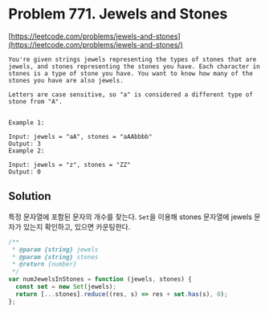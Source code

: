 # Problem 771. Jewels and Stones

[https://leetcode.com/problems/jewels-and-stones](https://leetcode.com/problems/jewels-and-stones/)

```
You're given strings jewels representing the types of stones that are jewels, and stones representing the stones you have. Each character in stones is a type of stone you have. You want to know how many of the stones you have are also jewels.

Letters are case sensitive, so "a" is considered a different type of stone from "A".


Example 1:

Input: jewels = "aA", stones = "aAAbbbb"
Output: 3
Example 2:

Input: jewels = "z", stones = "ZZ"
Output: 0
```

## Solution

특정 문자열에 포함된 문자의 개수를 찾는다. `Set`을 이용해 stones 문자열에 jewels 문자가 있는지 확인하고, 있으면 카운팅한다.  

```js
/**
 * @param {string} jewels
 * @param {string} stones
 * @return {number}
 */
var numJewelsInStones = function (jewels, stones) {
  const set = new Set(jewels);
  return [...stones].reduce((res, s) => res + set.has(s), 0);
};
```
